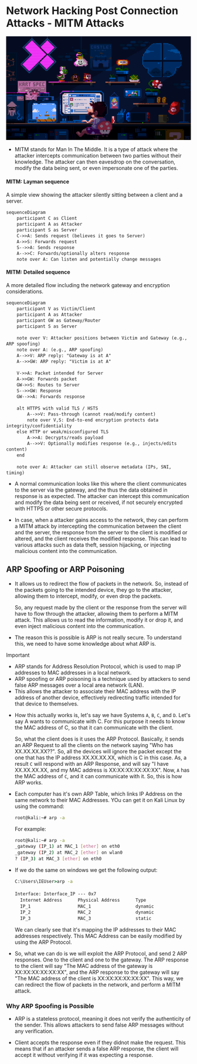 # Network Hacking Post Connection Attacks - MITM Attacks

![](../imgs/225813708-98b745f2-7d22-48cf-9150-083f1b00d6c9.gif)

- MITM stands for Man In The Middle. It is a type of attack where the attacker intercepts communication between two parties without their knowledge. The attacker can then eavesdrop on the conversation, modify the data being sent, or even impersonate one of the parties.

#### MITM: Layman sequence

A simple view showing the attacker silently sitting between a client and a server.

```mermaid
sequenceDiagram
    participant C as Client
    participant A as Attacker
    participant S as Server
    C->>A: Sends request (believes it goes to Server)
    A->>S: Forwards request
    S-->>A: Sends response
    A-->>C: Forwards/optionally alters response
    note over A: Can listen and potentially change messages
```

#### MITM: Detailed sequence

A more detailed flow including the network gateway and encryption considerations.

```mermaid
sequenceDiagram
    participant V as Victim/Client
    participant A as Attacker
    participant GW as Gateway/Router
    participant S as Server

    note over V: Attacker positions between Victim and Gateway (e.g., ARP spoofing)
    note over A: (e.g., ARP spoofing)
    A-->>V: ARP reply: "Gateway is at A"
    A-->>GW: ARP reply: "Victim is at A"

    V->>A: Packet intended for Server
    A->>GW: Forwards packet
    GW->>S: Routes to Server
    S-->>GW: Response
    GW-->>A: Forwards response

    alt HTTPS with valid TLS / HSTS
        A-->>V: Pass-through (cannot read/modify content)
        note over V,S: End-to-end encryption protects data integrity/confidentiality
    else HTTP or weak/misconfigured TLS
        A->>A: Decrypts/reads payload
        A-->>V: Optionally modifies response (e.g., injects/edits content)
    end

    note over A: Attacker can still observe metadata (IPs, SNI, timing)
```

- A normal communication looks like this where the client communicates to the server via the gateway, and the thus the data obtained in response is as expected. The attacker can intercept this communication and modify the data being sent or received, if not securely encrypted with HTTPS or other secure protocols.

- In case, when a attacker gains access to the network, they can perform a MITM attack by intercepting the communication between the client and the server, the response from the server to the client is modified or altered, and the client receives the modified response. This can lead to various attacks such as data theft, session hijacking, or injecting malicious content into the communication.

## ARP Spoofing or ARP Poisoning

- It allows us to redirect the flow of packets in the network. So, instead of the packets going to the intended device, they go to the attacker, allowing them to intercept, modify, or even drop the packets.
  
  So, any request made by the client or the response from the server will have to flow through the attacker, allowing them to perform a MITM attack. This allows us to read the information, modify it or drop it, and even inject malicious content into the communication.

- The reason this is possible is ARP is not really secure. To understand this, we need to have some knowledge about what ARP is.

> [!IMPORTANT]
> 
> - ARP stands for Address Resolution Protocol, which is used to map IP addresses to MAC addresses in a local network. 
> - ARP spoofing or ARP poisoning is a technique used by attackers to send false ARP messages over a local area network (LAN).
> - This allows the attacker to associate their MAC address with the IP address of another device, effectively redirecting traffic intended for that device to themselves.

- How this actually works is, let's say we have Systems `A`, `B`, `C`, and `D`. Let's say A wants to communicate with C. For this purpose it needs to know the MAC address of C, so that it can communicate with the client.
  
  So, what the client does is it uses the ARP Protocol. Basically, it sends an ARP Request to all the clients on the network saying "Who has XX.XX.XX.XX??". So, all the devices will ignore the packet except the one that has the IP address XX.XX.XX.XX, which is C in this case. As, a result `C` will respond with an ARP Response, and will say "I have XX.XX.XX.XX, and my MAC address is XX:XX:XX:XX:XX:XX". Now, `A` has the MAC address of `C`, and it can communicate with it. So, this is how ARP works.

- Each computer has it's own ARP Table, which links IP Address on the same network to their MAC Addresses. YOu can get it on Kali Linux by using the command:
  
  ```bash
  root@kali:~# arp -a
  ```
  
  For example:
  
  ```bash
  root@kali:~# arp -a
  _gateway (IP_1) at MAC_1 [ether] on eth0
  _gateway (IP_2) at MAC_2 [ether] on wlan0
  ? (IP_3) at MAC_3 [ether] on eth0
  ```

- If we do the same on windows we get the following output:

  ```cmd
  C:\Users\IEUser>arp -a
  
  Interface: Interface_IP --- 0x7
    Internet Address      Physical Address      Type
    IP_1                  MAC_1                 dynamic
    IP_2                  MAC_2                 dynamic
    IP_3                  MAC_3                 static
  ```

  We can clearly see that it's mapping the IP addresses to their MAC addresses respectively. This MAC Address can be easily modified by using the ARP Protocol.

- So, what we can do is we will exploit the ARP Protocol, and send 2 ARP responses. One to the client and one to the gateway. The ARP response to the client will say "The MAC address of the gateway is XX:XX:XX:XX:XX:XX", and the ARP response to the gateway will say "The MAC address of the client is XX:XX:XX:XX:XX:XX". This way, we can redirect the flow of packets in the network, and perform a MITM attack.

### Why ARP Spoofing is Possible

- ARP is a stateless protocol, meaning it does not verify the authenticity of the sender. This allows attackers to send false ARP messages without any verification.

- Client accepts the response even if they didnot make the request. This means that if an attacker sends a false ARP response, the client will accept it without verifying if it was expecting a response.